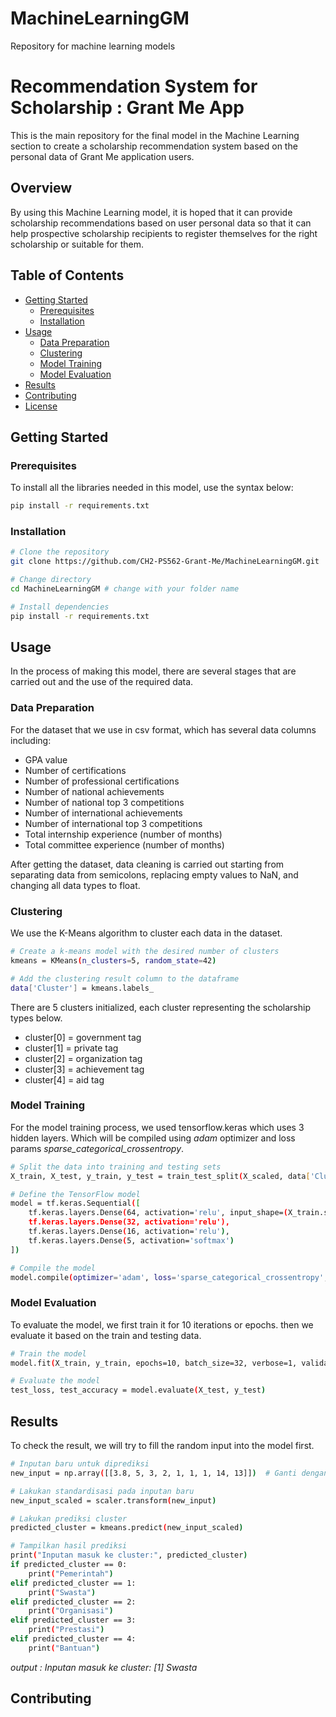 # MachineLearningGM
Repository for machine learning models
# Recommendation System for Scholarship : Grant Me App
This is the main repository for the final model in the Machine Learning section to create a scholarship recommendation system based on the personal data of Grant Me application users.
## Overview
By using this Machine Learning model, it is hoped that it can provide scholarship recommendations based on user personal data so that it can help prospective scholarship recipients to register themselves for the right scholarship or suitable for them.

## Table of Contents

- [Getting Started](#getting-started)
  - [Prerequisites](#prerequisites)
  - [Installation](#installation)
- [Usage](#usage)
  - [Data Preparation](#data-preparation)
  - [Clustering](#clustering)
  - [Model Training](#model-training)
  - [Model Evaluation](#model-evaluation)
- [Results](#results)
- [Contributing](#contributing)
- [License](#license)

## Getting Started

### Prerequisites
To install all the libraries needed in this model, use the syntax below:
```bash
pip install -r requirements.txt
```
### Installation
```bash
# Clone the repository
git clone https://github.com/CH2-PS562-Grant-Me/MachineLearningGM.git

# Change directory
cd MachineLearningGM # change with your folder name

# Install dependencies
pip install -r requirements.txt
```
## Usage

In the process of making this model, there are several stages that are carried out and the use of the required data.

### Data Preparation
For the dataset that we use in csv format, which has several data columns including:
- GPA value
- Number of certifications
- Number of professional certifications
- Number of national achievements
- Number of national top 3 competitions
- Number of international achievements
- Number of international top 3 competitions
- Total internship experience (number of months)
- Total committee experience (number of months)

After getting the dataset, data cleaning is carried out starting from separating data from semicolons, replacing empty values to NaN, and changing all data types to float.

### Clustering
We use the K-Means algorithm to cluster each data in the dataset.
```bash
# Create a k-means model with the desired number of clusters
kmeans = KMeans(n_clusters=5, random_state=42)

# Add the clustering result column to the dataframe
data['Cluster'] = kmeans.labels_
```
There are 5 clusters initialized, each cluster representing the scholarship types below.
- cluster[0] = government tag
- cluster[1] = private tag
- cluster[2] = organization tag
- cluster[3] = achievement tag
- cluster[4] = aid tag

### Model Training
For the model training process, we used tensorflow.keras which uses 3 hidden layers. Which will be compiled using *adam* optimizer and loss params *sparse_categorical_crossentropy*.
```bash
# Split the data into training and testing sets
X_train, X_test, y_train, y_test = train_test_split(X_scaled, data['Cluster'], test_size=0.2, random_state=42)

# Define the TensorFlow model
model = tf.keras.Sequential([
    tf.keras.layers.Dense(64, activation='relu', input_shape=(X_train.shape[1],)),
    tf.keras.layers.Dense(32, activation='relu'),
    tf.keras.layers.Dense(16, activation='relu'),
    tf.keras.layers.Dense(5, activation='softmax')
])

# Compile the model
model.compile(optimizer='adam', loss='sparse_categorical_crossentropy', metrics=['accuracy'])
```
### Model Evaluation
To evaluate the model, we first train it for 10 iterations or epochs. then we evaluate it based on the train and testing data.
```bash
# Train the model
model.fit(X_train, y_train, epochs=10, batch_size=32, verbose=1, validation_data=(X_test, y_test))

# Evaluate the model
test_loss, test_accuracy = model.evaluate(X_test, y_test)
```
## Results
To check the result, we will try to fill the random input into the model first.
```bash
# Inputan baru untuk diprediksi
new_input = np.array([[3.8, 5, 3, 2, 1, 1, 1, 14, 13]])  # Ganti dengan inputan yang sesuai

# Lakukan standardisasi pada inputan baru
new_input_scaled = scaler.transform(new_input)

# Lakukan prediksi cluster
predicted_cluster = kmeans.predict(new_input_scaled)

# Tampilkan hasil prediksi
print("Inputan masuk ke cluster:", predicted_cluster)
if predicted_cluster == 0:
    print("Pemerintah")
elif predicted_cluster == 1:
    print("Swasta")
elif predicted_cluster == 2:
    print("Organisasi")
elif predicted_cluster == 3:
    print("Prestasi")
elif predicted_cluster == 4:
    print("Bantuan")
```
*output :* 
*Inputan masuk ke cluster: [1]
Swasta*

## Contributing


